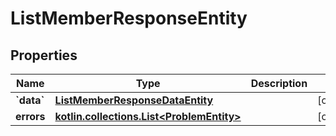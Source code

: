 
# ListMemberResponseEntity

## Properties
Name | Type | Description | Notes
------------ | ------------- | ------------- | -------------
**&#x60;data&#x60;** | [**ListMemberResponseDataEntity**](ListMemberResponseDataEntity.md) |  |  [optional]
**errors** | [**kotlin.collections.List&lt;ProblemEntity&gt;**](ProblemEntity.md) |  |  [optional]




